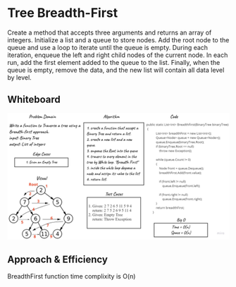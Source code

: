 # Tree Breadth-First
Create a method that accepts three arguments and returns an array of integers. Initialize a list and a queue to store nodes. Add the root node to the queue and use a loop to iterate until the queue is empty. During each iteration, enqueue the left and right child nodes of the current node. In each run, add the first element added to the queue to the list. Finally, when the queue is empty, remove the data, and the new list will contain all data level by level.

## Whiteboard
![](./11111.jpg)

## Approach & Efficiency
BreadthFirst function time complixity is O(n)